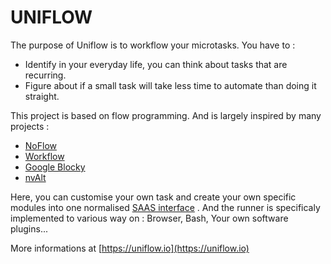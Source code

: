 UNIFLOW
=======

The purpose of Uniflow is to workflow your microtasks. You have to :
- Identify in your everyday life, you can think about tasks that are recurring.
- Figure about if a small task will take less time to automate than doing it straight.

This project is based on flow programming.
And is largely inspired by many projects : 
- [NoFlow](https://noflojs.org/)
- [Workflow](https://workflow.is/)
- [Google Blocky](https://developers.google.com/blockly/)
- [nvAlt](http://brettterpstra.com/projects/nvalt/)

Here, you can customise your own task and create your own specific modules into one normalised [SAAS interface](https://uniflow.io) .
And the runner is specificaly implemented to various way on : Browser, Bash, Your own software plugins...

More informations at [https://uniflow.io](https://uniflow.io)
